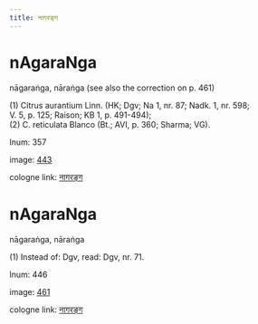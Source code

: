 ```yaml
---
title: नागरङ्ग
---
```


# nAgaraNga

nāgaraṅga,  nāraṅga (see also the correction on p. 461) <div n="P" />(1) Citrus aurantium Linn. (HK; Dgv; Na 1, nr. 87; Nadk. 1, nr. 598; <div n="lb" />V. 5, p. 125; Raison; KB 1, p. 491-494); <div n="P" />(2) C. reticulata Blanco (Bt.; AVI, p. 360; Sharma; VG).

lnum: 357

image: [443](https://www.sanskrit-lexicon.uni-koeln.de/scans/csl-apidev/servepdf.php?dict=snp&page=443)

cologne link: [नागरङ्ग](https://sanskrit-lexicon.uni-koeln.de/scans/csl-apidev/getword.php?dict=snp&key=नागरङ्ग)

# nAgaraNga

nāgaraṅga,  nāraṅga <div n="P" />(1) Instead of: Dgv, read: Dgv, nr. 71.

lnum: 446

image: [461](https://www.sanskrit-lexicon.uni-koeln.de/scans/csl-apidev/servepdf.php?dict=snp&page=461)

cologne link: [नागरङ्ग](https://sanskrit-lexicon.uni-koeln.de/scans/csl-apidev/getword.php?dict=snp&key=नागरङ्ग)


